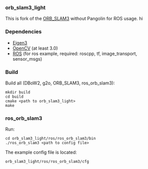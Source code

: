 ### orb_slam3_light

This is fork of the [ORB_SLAM3](https://github.com/UZ-SLAMLab/ORB_SLAM3) without Pangolin for ROS usage. hi

### Dependencies

* [Eigen3](https://gitlab.com/libeigen/eigen/-/tags)
* [OpenCV](https://opencv.org) (at least 3.0)
* [ROS](http://wiki.ros.org/ROS/Installation) (for ros example, required: roscpp, tf, image_transport, sensor_msgs)

### Build

Build all (DBoW2, g2o, ORB_SLAM3, ros_orb_slam3):
```
mkdir build
cd build
cmake <path to orb_slam3_light>
make
```

### ros_orb_slam3

Run:

```
cd orb_slam3_light/ros/ros_orb_slam3/bin
./ros_orb_slam3 <path to config file>
```

The example config file is located:
```
orb_slam3_light/ros/ros_orb_slam3/cfg
```
